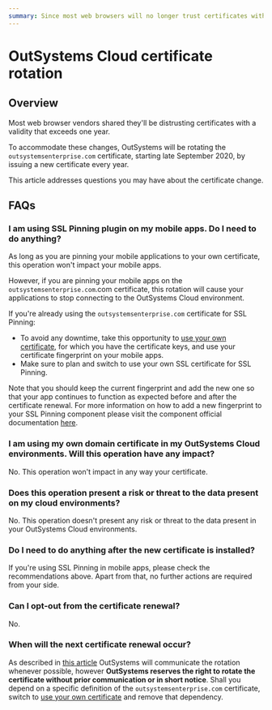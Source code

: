 ```yaml
---
summary: Since most web browsers will no longer trust certificates with a validity that exceeds one year, OutSystems will rotate the outsystemsenterprise.com certificate. This document provides further details about the operation and how it may impact you. It's especially relevant if you're using SSL pinning on your mobile apps.
---
```


# OutSystems Cloud certificate rotation

## Overview

Most web browser vendors shared they'll be distrusting certificates with a validity that exceeds one year.

To accommodate these changes, OutSystems will be rotating the `outsystemsenterprise.com` certificate, starting late September 2020, by issuing a new certificate every year.

This article addresses questions you may have about the certificate change.

## FAQs

### I am using SSL Pinning plugin on my mobile apps. Do I need to do anything?

As long as you are pinning your mobile applications to your own certificate, this operation won't impact your mobile apps.

However, if you are pinning your mobile apps on the `outsystemsenterprise.com`.com certificate, this rotation will cause your applications to stop connecting to the OutSystems Cloud environment. 

If you're already using the `outsystemsenterprise.com` certificate for SSL Pinning:

* To avoid any downtime, take this opportunity to [use your own certificate](https://success.outsystems.com/Support/Enterprise_Customers/Installation/Use_your_SSL_domain_in_OutSystems_Cloud), for which you have the certificate keys, and use your certificate fingerprint on your mobile apps.
* Make sure to plan and switch to use your own SSL certificate for SSL Pinning.


Note that you should keep the current fingerprint and add the new one so that your app continues to function as expected before and after the certificate renewal. For more information on how to add a new fingerprint to your SSL Pinning component please visit the component official documentation [here](https://success.outsystems.com/Documentation/11/Extensibility_and_Integration/Mobile_Plugins/SSL_Pinning_Plugin).

### I am using my own domain certificate in my OutSystems Cloud environments. Will this operation have any impact?

No. This operation won't impact in any way your certificate.

### Does this operation present a risk or threat to the data present on my cloud environments?

No. This operation doesn't present any risk or threat to the data present in your OutSystems Cloud environments.

### Do I need to do anything after the new certificate is installed?

If you're using SSL Pinning in mobile apps, please check the recommendations above. Apart from that, no further actions are required from your side.

### Can I opt-out from the certificate renewal?

No.

### When will the next certificate renewal occur?

As described in [this article](https://success.outsystems.com/Support/Security/outsystems_certificate_management) OutSystems will communicate the rotation whenever possible, however **OutSystems reserves the right to rotate the certificate without prior communication or in short notice**. Shall you depend on a specific definition of the `outsystemsenterprise.com` certificate, switch to [use your own certificate](https://success.outsystems.com/Support/Enterprise_Customers/Installation/Use_your_SSL_domain_in_OutSystems_Cloud) and remove that dependency.

